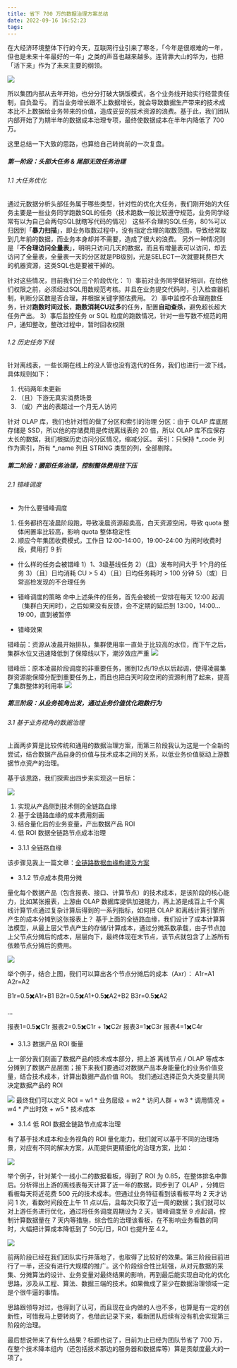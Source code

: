 ```yaml
---
title: 省下 700 万的数据治理方案总结
date: 2022-09-16 16:52:23
tags:
---
```


在大经济环境整体下行的今天，互联网行业引来了寒冬，「今年是很艰难的一年，但也是未来十年最好的一年」之类的声音也越来越多。连背靠大山的华为，也把「活下来」作为了未来主要的纲领。

![](https://timeline229-image.oss-cn-hangzhou.aliyuncs.com/data-govern-summary/8BBBD02F-32F6-4D40-8753-A24D29181817.png)

所以集团内部从去年开始，也分分打破大锅饭模式，各个业务线开始实行经营责任制，自负盈亏。
而当业务增长跟不上数据增长，就会导致数据生产带来的技术成本比不上数据给业务带来的价值，造成妥妥的技术资源的浪费。基于此，我们团队内部开始了为期半年的数据成本治理专项，最终使数据成本在半年内降低了 700 万。

<!--more-->

这里总结一下大致的思路，也算给自己转岗前的一次复盘。

##### 第一阶段：头部大任务 & 尾部无效任务治理
###### 1.1 大任务优化
通过元数据分析头部任务属于哪些类型，针对性的优化大任务，我们刚开始的大任务主要是一些业务同学跑数SQL的任务（技术跑数一般比较遵守规范，业务同学经常有以为自己会两句SQL就瞎写代码的情况）
这些不合理的SQL任务，80%可以归因到「**暴力扫描**」，即业务取数过程中，没有指定合理的取数范围，导致经常取到几年前的数据，而业务本身却并不需要，造成了很大的浪费。
另外一种情况则是「**不合理访问全量表**」，明明只访问几天的数据，而且有增量表可以访问，却去访问了全量表，全量表一天的分区就是PB级别，光是SELECT一次就要耗费巨大的机器资源，这类SQL也是要被干掉的。

针对这些情况，目前我们分三个阶段优化：
1）事前对业务同学做好培训，在给他们权限之前，必须经过SQL用数规范考核。并且在业务提交代码时，引入检查器机制，判断分区数是否合理，并根据关键字预估费用。
2）事中监控不合理跑数任务，针对**跑数时间过长**，**跑数消耗CU过多**的任务，配置**自动查杀**，避免超长超大任务产出。
3）事后监控任务 or SQL 粒度的跑数情况，针对一些写数不规范的用户，通知整改，整改过程中，暂时回收权限

###### 1.2 历史任务下线
针对离线表，一些长期在线上的没人管也没有迭代的任务，我们也进行一波下线，具体规则如下：
1. 代码两年未更新
2. （且）下游无真实消费场景
3. （或）产出的表超过一个月无人访问

针对 OLAP 库，我们也针对性的做了分区和索引的治理
分区：由于 OLAP 库底层存储是 SSD，所以他的存储费用是传统离线表的 20 倍，所以 OLAP 库不应保存太长的数据，我们根据历史访问分区情况，缩减分区。
索引：只保持 *_code 列作为索引，所有 *_name 列且 STRING 类型的列，全部剔除。

##### 第二阶段：腰部任务治理，控制整体费用往下压
###### 2.1 错峰调度
- 为什么要错峰调度
1. 任务都挤在凌晨阶段跑，导致凌晨资源超卖高，白天资源空闲，导致 quota 整体闲置率比较高，影响 quota 整体稳定性
2. 顺应今年集团收费模式，工作日 12:00-14:00，19:00-24:00 为闲时收费时段，费用打 9 折

- 什么样的任务会被错峰
1）1、3级基线任务
2）（且）发布时间大于 1个月的任务 
3）（且）日均消耗 CU > 5
4）（且）日均任务耗时 > 100 分钟
5）（或）日常巡检发现的不合理任务

- 错峰调度的策略
命中上述条件的任务，首先会被统一安排在每天 12:00 起调（集群白天闲时），之后如果没有反馈，会不定期的延后到 13:00，14:00... 19:00，直到被暂停

- 错峰效果

错峰前：资源从凌晨开始排队，集群使用率一直处于比较高的水位，而下午之后，集群水位又迅速降低到了保障线以下，潮汐效应严重
![](https://timeline229-image.oss-cn-hangzhou.aliyuncs.com/data-govern-summary/16633167230368.jpg)

错峰后：原本凌晨阶段调度的非重要任务，挪到12点/19点以后起调，使得凌晨集群资源能保障分配到重要任务上，而且也把白天时段空闲的资源利用了起来，提高了集群整体的利用率
![](https://timeline229-image.oss-cn-hangzhou.aliyuncs.com/data-govern-summary/16633168214979.jpg)

##### 第三阶段：从业务视角出发，通过业务价值优化跑数行为
###### 3.1 基于业务视角的数据治理
上面两步算是比较传统和通用的数据治理方案，而第三阶段我认为这是一个全新的尝试，结合数据产品自身的价值与技术成本之间的关系，以低业务价值驱动上游数据节点资产的治理。

基于该思路，我们探索出四步来实现这一目标：

![](https://timeline229-image.oss-cn-hangzhou.aliyuncs.com/data-govern-summary/16633172972044.jpg)

1. 实现从产品侧到技术侧的全链路血缘
2. 基于全链路血缘的成本费用刻画
3. 结合量化后的业务变量，产出数据产品 ROI 
4. 低 ROI 数据全链路节点成本治理

- 3.1.1 全链路血缘

该步骤见我上一篇文章：[全链路数据血缘构建及方案](https://blog.timeline229.com/govern-blood-data-diagram/)

- 3.1.2 节点成本费用分摊

量化每个数据产品（包含报表、接口、计算节点）的技术成本，是该阶段的核心能力，比如某张报表，上游由 OLAP 数据库提供加速能力，再上游是成百上千个离线计算节点通过复杂计算后得到的一系列指标，如何把 OLAP 和离线计算引擎所产生的成本分摊到这张报表上？
基于上面的全链路血缘，我们设计了成本计算算法模型，从最上层父节点产生的存储/计算成本，通过分摊系数承载，由子节点加上父节点分摊后的成本，层层向下，最终体现在末节点，该节点就包含了上游所有依赖节点分摊后的费用。

![](https://timeline229-image.oss-cn-hangzhou.aliyuncs.com/data-govern-summary/16633176113061.jpg)

举个例子，结合上图，我们可以算出各个节点分摊后的成本（Axr）：
A1r=A1
A2r=A2

B1r=0.5✖️A1r+B1
B2r=0.5✖️A1+0.5✖️A2+B2
B3r=0.5✖️A2

...

报表1=0.5✖️C1r
报表2=0.5✖️C1r + 1✖️C2r
报表3=1✖️C3r
报表4=1✖️C4r


- 3.1.3 数据产品 ROI 衡量

上一部分我们刻画了数据产品的技术成本部分，把上游 离线节点 / OLAP 等成本分摊到了数据产品层面；接下来我们要通过对数据产品本身能量化的业务价值变量，结合技术成本，计算出数据产品价值 ROI。
我们通过选择正负大类变量共同决定数据产品的 ROI

![](https://timeline229-image.oss-cn-hangzhou.aliyuncs.com/data-govern-summary/16633181677348.jpg)
最终我们可以定义 ROI =  w1 * 业务层级 + w2 * 访问人群 + w3 * 调用情况 + w4 * 产出时效 + w5 * 技术成本

- 3.1.4 低 ROI 数据全链路节点成本治理

有了基于技术成本和业务视角的 ROI 量化能力，我们就可以基于不同的治理场景，对应有不同的解决方案，从而提供更精细化的治理方案，比如：

![](https://timeline229-image.oss-cn-hangzhou.aliyuncs.com/data-govern-summary/16633182374067.jpg)

举个例子，针对某个一线小二的数据看板，得到了 ROI 为 0.85，在整体排名中靠后。分析得出上游的离线表每天计算了近一年的数据，同步到了 OLAP ，分摊后看板每天将近花费 500 元的技术成本。但通过业务特征看到该看板平均 2 天才访问 1 次，看数时间段在上午 11 点以后，且每次只取了近一周的数据；我们就可以对上游任务进行优化，通过将任务调度周期设为 2 天，错峰调度至 9 点起调，控制计算数据量在 7 天内等措施，综合性的治理该看板，在不影响业务看数的同时，大幅把计算成本降低到了 50元/日，ROI 也提升至 4.2。

![](https://timeline229-image.oss-cn-hangzhou.aliyuncs.com/data-govern-summary/16633182673265.jpg)

前两阶段已经在我们团队实行并落地了，也取得了比较好的效果。第三阶段目前进行了一半，还没有进行大规模的推广。这个阶段综合性比较强，从对元数据的采集、分摊算法的设计、业务变量对最终结果的影响，再到最后能实现自动化的优化思路，涉及从工程、算法、数据三端的技术。如果做成了至少在数据治理领域一定是个很牛逼的事情。

思路跟领导对过，也得到了认可，而且现在业内做的人也不多，也算是有一定的创新性，可惜我马上要转岗了，也借此记录下来，看新团队后续有没有机会实现第三阶段的治理。

最后想说带来了有什么结果？标题也说了，目前为止已经为团队节省了 700 万，在整个技术降本组内（还包括技术那边的服务器和数据库等）算是贡献度最大的一项了。
